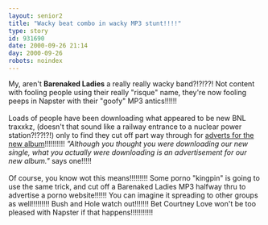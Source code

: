 ```yaml
---
layout: senior2
title: "Wacky beat combo in wacky MP3 stunt!!!!"
type: story
id: 931690
date: 2000-09-26 21:14
day: 2000-09-26
robots: noindex
---
```

My, aren't <b>Barenaked Ladies</b> a really really wacky band?!?!??! Not content with fooling people using their really "risque" name, they're now fooling peeps in Napster with their "goofy" MP3 antics!!!!!!<br/> <br/>Loads of people have been downloading what appeared to be new BNL traxxkz, (doesn't that sound like a railway entrance to a nuclear power station?!??!?!) only to find they cut off part way through for <a href="http://www.ananova.com/news/story/sm_64072.html">adverts for the new album</a>!!!!!!!!!! <i>"Although you thought you were downloading our new single, what you actually were downloading is an advertisement for our new album."</i> says one!!!!!<br/> <br/>Of course, you know wot this means!!!!!!!!! Some porno "kingpin" is going to use the same trick, and cut off a Barenaked Ladies MP3 halfway thru to advertise a porno website!!!!!! You can imagine it spreading to other groups as well!!!!!!!!! Bush and Hole watch out!!!!!!! Bet Courtney Love won't be too pleased with Napster if that happens!!!!!!!!!!!
